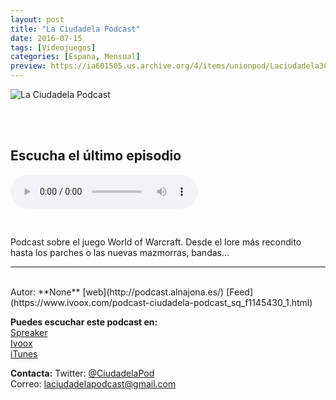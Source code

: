 ```yaml
---
layout: post
title: "La Ciudadela Podcast"
date: 2016-07-15
tags: [Videojuegos]
categories: [Espana, Mensual]
preview: https://ia601505.us.archive.org/4/items/unionpod/Laciudadela300.jpg
---
```


![La Ciudadela Podcast](https://ia601505.us.archive.org/4/items/unionpod/Laciudadela400.jpg)

<br/>
<br/>

## Escucha el último episodio

<!--reproductor-feed=https://www.ivoox.com/ciudadela-podcast_fg_f1145430_filtro_1.xml-->
<!--reproductor-start-->
<audio id="audio" preload="auto" controls="" src="http://co.ivoox.com/es/2x06-la-ciudadela-podcast-el-mesias-thrall_mf_20061843_feed_1.mp3"></audio>
<!--reproductor-end-->

<br/>  

Podcast sobre el juego World of Warcraft. Desde el lore más recondito hasta los parches o las nuevas mazmorras, bandas... 

_ _ _
<br>
Autor: **None**  
[web](http://podcast.alnajona.es/)  
[Feed](https://www.ivoox.com/podcast-ciudadela-podcast_sq_f1145430_1.html)  


**Puedes escuchar este podcast en:**  
[Spreaker](None)  
[Ivoox](https://www.ivoox.com/podcast-ciudadela-podcast_sq_f1145430_1.html)  
[iTunes](None)  


**Contacta:**
Twitter: [@CiudadelaPod](https://twitter.com/CiudadelaPod)  
Correo: [laciudadelapodcast@gmail.com](mailto:laciudadelapodcast@gmail.com)  


